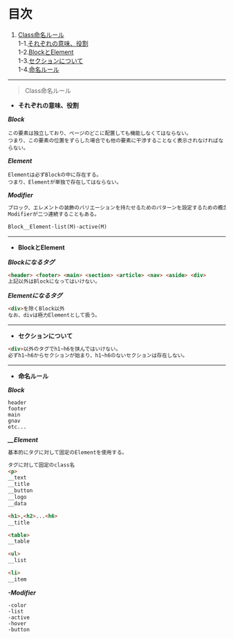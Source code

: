 # 目次
1. [Class命名ルール](#anchor1)  
   1-1.[それぞれの意味、役割](#anchor1-1)  
   1-2.[BlockとElement](#anchor1-2)  
   1-3.[セクションについて](#anchor1-3)  
   1-4.[命名ルール](#anchor1-4)
***
<a id="anchor1"></a>
>Class命名ルール

<a id="anchor1-1"></a>
* **それぞれの意味、役割**
  
***Block***  
```text
この要素は独立しており、ページのどこに配置しても機能しなくてはならない。
つまり、この要素の位置をずらした場合でも他の要素に干渉することなく表示されなければならない。
```
***Element***
```text
Elementは必ずBlockの中に存在する。
つまり、Elementが単独で存在してはならない。
```

***Modifier***
```html
ブロック、エレメントの装飾のバリエーションを持たせるためのパターンを設定するための概念。
Modifierが二つ連続することもある。

Block__Element-list(M)-active(M)
```
***
<a id="anchor1-2"></a>
* **BlockとElement**

***Blockになるタグ***
```html
<header> <footer> <main> <section> <article> <nav> <aside> <div>
上記以外はBlockになってはいけない。
```

***Elementになるタグ***
```html
<div>を除くBlock以外
なお、divは極力Elementとして扱う。
```
***
<a id="anchor1-3"></a>
* **セクションについて**
```html
<div>以外のタグでh1~h6を挟んではいけない。
必ずh1~h6からセクションが始まり、h1~h6のないセクションは存在しない。
```
***

<a id="anchor1-4"></a>
* **命名ルール**

***Block***
```text
header
footer
main
gnav
etc...
```
***__Element***
```html
基本的にタグに対して固定のElementを使用する。

タグに対して固定のclass名
<p>
__text
__title
__button
__logo
__data

<h1>,<h2>...<h6>
__title

<table>
__table

<ul>
__list

<li>
__item
```

***-Modifier***
```text
-color
-list
-active
-hover
-button
```